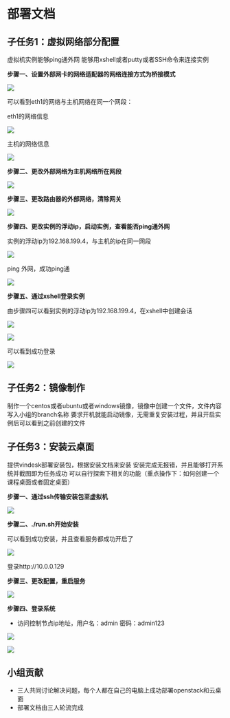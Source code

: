 # 部署文档

## 子任务1：虚拟网络部分配置

虚拟机实例能够ping通外网
能够用xshell或者putty或者SSH命令来连接实例

**步骤一、设置外部网卡的网络适配器的网络连接方式为桥接模式**

![](https://github.com/CourseCloudDesktop/cloudDesktop/blob/mlp-develop/task4/images/%E7%BD%91%E7%BB%9C%E8%BF%9E%E6%8E%A5.png)

可以看到eth1的网络与主机网络在同一个网段：

eth1的网络信息

![](https://github.com/CourseCloudDesktop/cloudDesktop/blob/mlp-develop/task4/images/eth1%20%E7%BD%91%E7%BB%9C%E4%BF%A1%E6%81%AF.png)

主机的网络信息

![](https://github.com/CourseCloudDesktop/cloudDesktop/blob/mlp-develop/task4/images/%E4%B8%BB%E6%9C%BA%E7%BD%91%E7%BB%9C%E4%BF%A1%E6%81%AF.png)

**步骤二、更改外部网络为主机网络所在网段**

![](https://github.com/CourseCloudDesktop/cloudDesktop/blob/mlp-develop/task4/images/%E5%A4%96%E9%83%A8%E7%BD%91%E7%BB%9C%E8%AE%BE%E7%BD%AE.png)

**步骤三、更改路由器的外部网络，清除网关**

![](https://github.com/CourseCloudDesktop/cloudDesktop/blob/mlp-develop/task4/images/%E8%B7%AF%E7%94%B1%E5%99%A8.png)

**步骤四、更改实例的浮动ip，启动实例，查看能否ping通外网**

实例的浮动ip为192.168.199.4，与主机的ip在同一网段

![](https://github.com/CourseCloudDesktop/cloudDesktop/blob/mlp-develop/task4/images/%E5%AE%9E%E4%BE%8B.png)

ping 外网，成功ping通

![](https://github.com/CourseCloudDesktop/cloudDesktop/blob/mlp-develop/task4/images/ping%E5%A4%96%E7%BD%91.PNG)


**步骤五、通过xshell登录实例**

由步骤四可以看到实例的浮动ip为192.168.199.4，在xshell中创建会话

![](https://github.com/CourseCloudDesktop/cloudDesktop/blob/mlp-develop/task4/images/xshell%E8%BF%9E%E6%8E%A5.png)

![](https://github.com/CourseCloudDesktop/cloudDesktop/blob/mlp-develop/task4/images/xshell%E8%BF%9E%E6%8E%A52.png)

可以看到成功登录

![](https://github.com/CourseCloudDesktop/cloudDesktop/blob/mlp-develop/task4/images/xshell.PNG)


## 子任务2：镜像制作

制作一个centos或者ubuntu或者windows镜像，镜像中创建一个文件，文件内容写入小组的branch名称
要求开机就能启动镜像，无需重复安装过程，并且开启实例后可以看到之前创建的文件


## 子任务3：安装云桌面

提供vindesk部署安装包，根据安装文档来安装
安装完成无报错，并且能够打开系统并截图即为任务成功
可以自行探索下相关的功能（重点操作下：如何创建一个课程桌面或者固定桌面）

**步骤一、通过ssh传输安装包至虚拟机**

![](https://github.com/CourseCloudDesktop/cloudDesktop/blob/mlp-develop/task4/images/%E4%BC%A0%E8%BE%93%E5%AE%89%E8%A3%85%E5%8C%85.png)



**步骤二、./run.sh开始安装**

可以看到成功安装，并且查看服务都成功开启了

![](https://github.com/CourseCloudDesktop/cloudDesktop/blob/mlp-develop/task4/images/%E5%AE%89%E8%A3%85%E6%88%90%E5%8A%9F.png)

登录http://10.0.0.129



**步骤三、更改配置，重启服务**

![](https://github.com/CourseCloudDesktop/cloudDesktop/blob/mlp-develop/task4/images/%E9%87%8D%E6%96%B0%E9%85%8D%E7%BD%AE.png)



**步骤四、登录系统**

- 访问控制节点ip地址，用户名：admin 密码：admin123

![](https://github.com/CourseCloudDesktop/cloudDesktop/blob/mlp-develop/task4/images/%E7%99%BB%E5%BD%95%E7%95%8C%E9%9D%A2.png?raw=true)

![](https://github.com/CourseCloudDesktop/cloudDesktop/blob/mlp-develop/task4/images/%E4%B8%BB%E7%95%8C%E9%9D%A2.png?raw=true)

## 小组贡献

- 三人共同讨论解决问题，每个人都在自己的电脑上成功部署openstack和云桌面
- 部署文档由三人轮流完成





